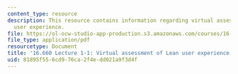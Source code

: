 ```yaml
---
content_type: resource
description: This resource contains information regarding virtual assessment of lean
  user experience.
file: https://ol-ocw-studio-app-production.s3.amazonaws.com/courses/16-660j-introduction-to-lean-six-sigma-methods-january-iap-2012/81895f556cd976ca2f4edd021a9f3d4f_MIT16_660JIAP12_VALUEAsses.pdf
file_type: application/pdf
resourcetype: Document
title: '16.660 Lecture 1-1: Virtual assessment of Lean user experience'
uid: 81895f55-6cd9-76ca-2f4e-dd021a9f3d4f
---
```


